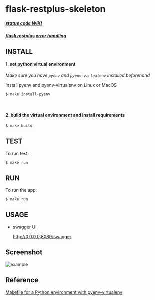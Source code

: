# flask-restplus-skeleton


##### [status code WIKI](https://ko.wikipedia.org/wiki/HTTP_%EC%83%81%ED%83%9C_%EC%BD%94%EB%93%9C#3xx_(%EB%A6%AC%EB%8B%A4%EC%9D%B4%EB%A0%89%EC%85%98_%EC%99%84%EB%A3%8C))
##### [flask restplus error handling](https://flask-restplus.readthedocs.io/en/stable/errors.html)





## INSTALL

#### 1. set python virtual environment

*Make sure you have `pyenv` and `pyenv-virtualenv` installed beforehand*

Install pyenv and pyenv-virtualenv on Linux or MacOS
```bash
$ make install-pyenv
```

<br>

#### 2. build the virtual environment and install requirements

```bash
$ make build
```


## TEST
To run test:

```bash
$ make run
```
## RUN

To run the app:

```bash
$ make run
```



## USAGE

- swagger UI

    http://0.0.0.0:8080/swagger





## Screenshot

  ![example](https://user-images.githubusercontent.com/22663614/105568697-ce19ec80-5d7e-11eb-86f5-afe399746314.png)


  


## Reference
[Makefile for a Python environment with pyenv-virtualenv](https://gist.github.com/genyrosk/2a6e893ee72fa2737a6df243f6520a6d)
